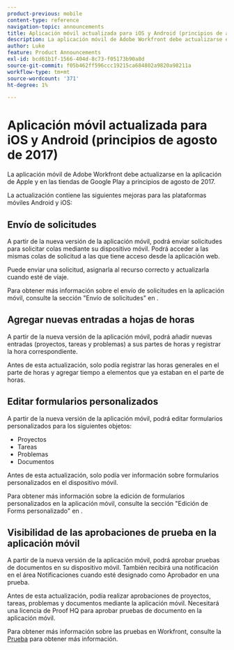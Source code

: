 ```yaml
---
product-previous: mobile
content-type: reference
navigation-topic: announcements
title: Aplicación móvil actualizada para iOS y Android (principios de agosto de 2017)
description: La aplicación móvil de Adobe Workfront debe actualizarse en la aplicación de Apple y en las tiendas de Google Play a principios de agosto de 2017.
author: Luke
feature: Product Announcements
exl-id: bcd61b1f-1566-404d-8c73-f05173b90a8d
source-git-commit: f05b462ff596ccc19215ca684802a9820a98211a
workflow-type: tm+mt
source-wordcount: '371'
ht-degree: 1%

---
```


# Aplicación móvil actualizada para iOS y Android (principios de agosto de 2017)

La aplicación móvil de Adobe Workfront debe actualizarse en la aplicación de Apple y en las tiendas de Google Play a principios de agosto de 2017. 

La actualización contiene las siguientes mejoras para las plataformas móviles Android y iOS:

## Envío de solicitudes

A partir de la nueva versión de la aplicación móvil, podrá enviar solicitudes para solicitar colas mediante su dispositivo móvil. Podrá acceder a las mismas colas de solicitud a las que tiene acceso desde la aplicación web. 

Puede enviar una solicitud, asignarla al recurso correcto y actualizarla cuando esté de viaje. 

Para obtener más información sobre el envío de solicitudes en la aplicación móvil, consulte la sección &quot;Envío de solicitudes&quot; en .



## Agregar nuevas entradas a hojas de horas

A partir de la nueva versión de la aplicación móvil, podrá añadir nuevas entradas (proyectos, tareas y problemas) a sus partes de horas y registrar la hora correspondiente.

Antes de esta actualización, solo podía registrar las horas generales en el parte de horas y agregar tiempo a elementos que ya estaban en el parte de horas. 

## Editar formularios personalizados

A partir de la nueva versión de la aplicación móvil, podrá editar formularios personalizados para los siguientes objetos:

* Proyectos
* Tareas
* Problemas
* Documentos 

Antes de esta actualización, solo podía ver información sobre formularios personalizados en el dispositivo móvil. 

Para obtener más información sobre la edición de formularios personalizados en la aplicación móvil, consulte la sección &quot;Edición de Forms personalizado&quot; en .

## Visibilidad de las aprobaciones de prueba en la aplicación móvil

A partir de la nueva versión de la aplicación móvil, podrá aprobar pruebas de documentos en su dispositivo móvil. También recibirá una notificación en el área Notificaciones cuando esté designado como Aprobador en una prueba. 

Antes de esta actualización, podía realizar aprobaciones de proyectos, tareas, problemas y documentos mediante la aplicación móvil. Necesitará una licencia de Proof HQ para aprobar pruebas de documento en la aplicación móvil. 

Para obtener más información sobre las pruebas en Workfront, consulte la [Prueba](../../../review-and-approve-work/proofing/proofing.md) para obtener más información. 
